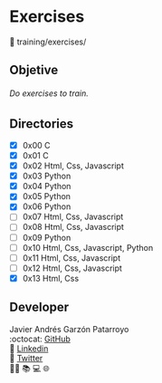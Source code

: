 # Exercises
:open_file_folder: training/exercises/

## Objetive
###### Do exercises to train.

## Directories
* [x] 0x00 C
* [x] 0x01 C
* [x] 0x02 Html, Css, Javascript
* [x] 0x03 Python
* [x] 0x04 Python
* [x] 0x05 Python
* [x] 0x06 Python
* [ ] 0x07 Html, Css, Javascript
* [ ] 0x08 Html, Css, Javascript
* [ ] 0x09 Python
* [ ] 0x10 Html, Css, Javascript, Python
* [ ] 0x11 Html, Css, Javascript
* [ ] 0x12 Html, Css, Javascript
* [x] 0x13 Html, Css

## Developer
Javier Andrés Garzón Patarroyo  
:octocat: [GitHub](https://github.com/javierandresgp/)  
:link: [Linkedin](https://www.linkedin.com/in/javierandresgp/)  
:link: [Twitter](https://twitter.com/javierandresgp0)  
:man_technologist: :books: :computer: :globe_with_meridians: